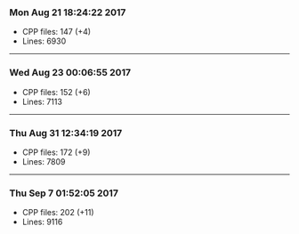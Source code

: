### Mon Aug 21 18:24:22 2017
* CPP files: 147 (+4)
* Lines: 6930
***
### Wed Aug 23 00:06:55 2017
* CPP files: 152 (+6)
* Lines: 7113
***
### Thu Aug 31 12:34:19 2017
* CPP files: 172 (+9)
* Lines: 7809
***
### Thu Sep  7 01:52:05 2017
* CPP files: 202 (+11)
* Lines: 9116
